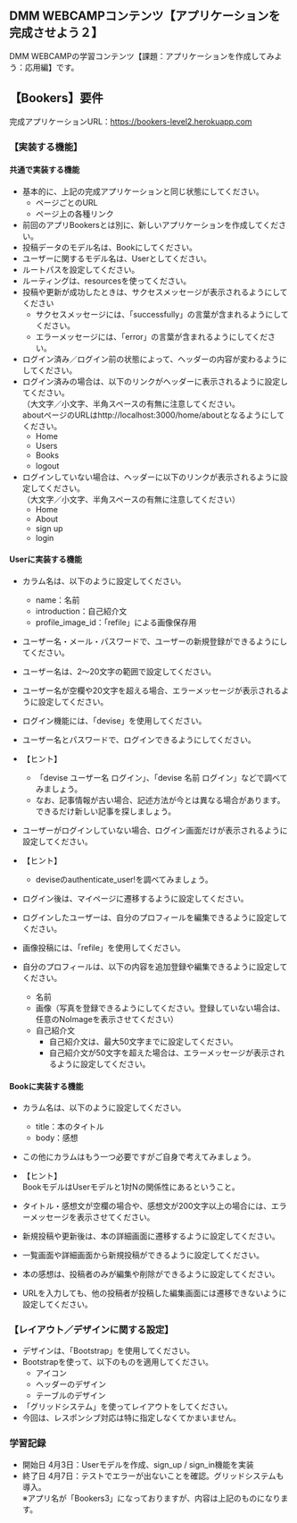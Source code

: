 ## DMM WEBCAMPコンテンツ【アプリケーションを完成させよう２】
DMM WEBCAMPの学習コンテンツ【課題：アプリケーションを作成してみよう：応用編】です。

## 【Bookers】要件  

完成アプリケーションURL：https://bookers-level2.herokuapp.com

### 【実装する機能】

#### 共通で実装する機能
- 基本的に、上記の完成アプリケーションと同じ状態にしてください。
	- ページごとのURL
	- ページ上の各種リンク
- 前回のアプリBookersとは別に、新しいアプリケーションを作成してください。
- 投稿データのモデル名は、Bookにしてください。
- ユーザーに関するモデル名は、Userとしてください。
- ルートパスを設定してください。
- ルーティングは、resourcesを使ってください。
- 投稿や更新が成功したときは、サクセスメッセージが表示されるようにしてください
	- サクセスメッセージには、「successfully」の言葉が含まれるようにしてください。
	- エラーメッセージには、「error」の言葉が含まれるようにしてください。
- ログイン済み／ログイン前の状態によって、ヘッダーの内容が変わるようにしてください。
- ログイン済みの場合は、以下のリンクがヘッダーに表示されるように設定してください。
<br>（大文字／小文字、半角スペースの有無に注意してください。
<br>aboutページのURLはhttp://localhost:3000/home/aboutとなるようにしてください。
	- Home
	- Users
	- Books
	- logout　
- ログインしていない場合は、ヘッダーに以下のリンクが表示されるように設定してください。
<br>（大文字／小文字、半角スペースの有無に注意してください）
	- Home
	- About
	- sign up
	- login  

#### Userに実装する機能
- カラム名は、以下のように設定してください。
	- name：名前　　
	- introduction：自己紹介文
	- profile_image_id：「refile」による画像保存用
- ユーザー名・メール・パスワードで、ユーザーの新規登録ができるようにしてください。
- ユーザー名は、2～20文字の範囲で設定してください。
- ユーザー名が空欄や20文字を超える場合、エラーメッセージが表示されるように設定してください。
- ログイン機能には、「devise」を使用してください。
- ユーザー名とパスワードで、ログインできるようにしてください。
- 【ヒント】<br>
	- 「devise ユーザー名 ログイン」、「devise 名前 ログイン」などで調べてみましょう。
	- なお、記事情報が古い場合、記述方法が今とは異なる場合があります。できるだけ新しい記事を探しましょう。
	
- ユーザーがログインしていない場合、ログイン画面だけが表示されるように設定してください。
- 【ヒント】<br>
	- deviseのauthenticate_user!を調べてみましょう。

- ログイン後は、マイページに遷移するように設定してください。
- ログインしたユーザーは、自分のプロフィールを編集できるように設定してください。
- 画像投稿には、「refile」を使用してください。
- 自分のプロフィールは、以下の内容を追加登録や編集できるように設定してください。
	- 名前
	- 画像（写真を登録できるようにしてください。登録していない場合は、任意のNoImageを表示させてください）
	- 自己紹介文
		- 自己紹介文は、最大50文字までに設定してください。
		- 自己紹介文が50文字を超えた場合は、エラーメッセージが表示されるように設定してください。

#### Bookに実装する機能
- カラム名は、以下のように設定してください。
	- title：本のタイトル
	- body：感想
- この他にカラムはもう一つ必要ですがご自身で考えてみましょう。
- 【ヒント】<br>
BookモデルはUserモデルと1対Nの関係性にあるということ。

- タイトル・感想文が空欄の場合や、感想文が200文字以上の場合には、エラーメッセージを表示させてください。
- 新規投稿や更新後は、本の詳細画面に遷移するように設定してください。
- 一覧画面や詳細画面から新規投稿ができるように設定してください。
- 本の感想は、投稿者のみが編集や削除ができるように設定してください。
- URLを入力しても、他の投稿者が投稿した編集画面には遷移できないように設定してください。

### 【レイアウト／デザインに関する設定】
- デザインは、「Bootstrap」を使用してください。
- Bootstrapを使って、以下のものを適用してください。
	- アイコン
	- ヘッダーのデザイン
	- テーブルのデザイン
- 「グリッドシステム」を使ってレイアウトをしてください。
- 今回は、レスポンシブ対応は特に指定しなくてかまいません。

### 学習記録
- 開始日 4月3日：Userモデルを作成、sign_up / sign_in機能を実装
- 終了日 4月7日：テストでエラーが出ないことを確認。グリッドシステムも導入。  
※アプリ名が「Bookers3」になっておりますが、内容は上記のものになります。

<!-- # README

This README would normally document whatever steps are necessary to get the
application up and running.

Things you may want to cover:

* Ruby version

* System dependencies

* Configuration

* Database creation

* Database initialization

* How to run the test suite

* Services (job queues, cache servers, search engines, etc.)

* Deployment instructions

* ...
 -->